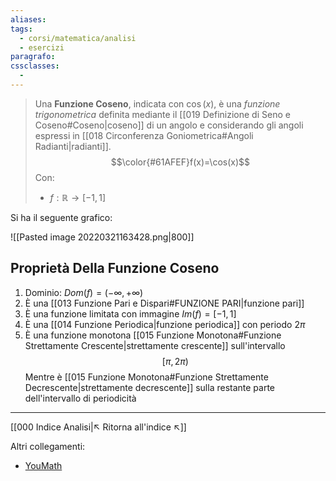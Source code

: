 ```yaml
---
aliases:
tags:
  - corsi/matematica/analisi
  - esercizi
paragrafo:
cssclasses:
  -
---
```

>Una **Funzione Coseno**, indicata con $\cos(x)$, è una *funzione trigonometrica* definita mediante il [[019 Definizione di Seno e Coseno#Coseno|coseno]] di un angolo e considerando gli angoli espressi in [[018 Circonferenza Goniometrica#Angoli Radianti|radianti]].
>$$\color{#61AFEF}f(x)=\cos(x)$$
>Con:
>- $f:\mathbb{R}\to[-1, 1]$

Si ha il seguente grafico:

![[Pasted image 20220321163428.png|800]]

## Proprietà Della Funzione Coseno
1. Dominio: $Dom(f)=(-\infty, +\infty)$
2. È una [[013 Funzione Pari e Dispari#FUNZIONE PARI|funzione pari]]
3. È una funzione limitata con immagine $Im(f)=[-1,1]$
4. È una [[014 Funzione Periodica|funzione periodica]] con periodo $2\pi$
5. È una funzione monotona [[015 Funzione Monotona#Funzione Strettamente Crescente|strettamente crescente]] sull'intervallo $$[\pi, 2\pi)$$
   Mentre è [[015 Funzione Monotona#Funzione Strettamente Decrescente|strettamente decrescente]] sulla restante parte dell'intervallo di periodicità

___
[[000 Indice Analisi|↖ Ritorna all'indice ↖]]

Altri collegamenti: 
- [YouMath](https://www.youmath.it/lezioni/analisi-matematica/le-funzioni-elementari-e-le-loro-proprieta/291-coseno.html)
